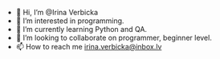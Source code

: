 - 👋 Hi, I’m @Irina Verbicka
- 👀 I’m interested in programming.
- 🌱 I’m currently learning Python and QA.
- 💞️ I’m looking to collaborate on programmer, beginner level.
- 📫 How to reach me irina.verbicka@inbox.lv

<!---
SalamanderIV/SalamanderIV is a ✨ special ✨ repository because its `README.md` (this file) appears on your GitHub profile.
You can click the Preview link to take a look at your changes.
--->
